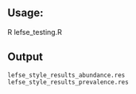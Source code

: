## Usage: 
R lefse_testing.R 

## Output 
```
lefse_style_results_abundance.res
lefse_style_results_prevalence.res
```